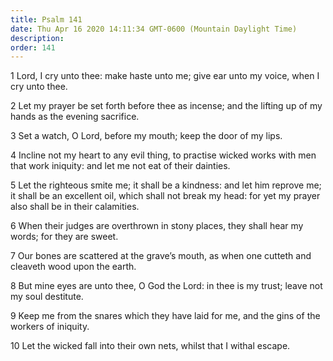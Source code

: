 ```yaml
---
title: Psalm 141
date: Thu Apr 16 2020 14:11:34 GMT-0600 (Mountain Daylight Time)
description: 
order: 141
---
```


<p>
  1 Lord, I cry unto thee: make haste unto me; give ear unto my voice, when I
  cry unto thee.
</p>
<p>
  2 Let my prayer be set forth before thee as incense; and the lifting up of my
  hands as the evening sacrifice.
</p>
<p>3 Set a watch, O Lord, before my mouth; keep the door of my lips.</p>
<p>
  4 Incline not my heart to any evil thing, to practise wicked works with men
  that work iniquity: and let me not eat of their dainties.
</p>
<p>
  5 Let the righteous smite me; it shall be a kindness: and let him reprove me;
  it shall be an excellent oil, which shall not break my head: for yet my prayer
  also shall be in their calamities.
</p>
<p>
  6 When their judges are overthrown in stony places, they shall hear my words;
  for they are sweet.
</p>
<p>
  7 Our bones are scattered at the grave&#x2019;s mouth, as when one cutteth and
  cleaveth wood upon the earth.
</p>
<p>
  8 But mine eyes are unto thee, O God the Lord: in thee is my trust; leave not
  my soul destitute.
</p>
<p>
  9 Keep me from the snares which they have laid for me, and the gins of the
  workers of iniquity.
</p>
<span></span>
<p>10 Let the wicked fall into their own nets, whilst that I withal escape.</p>
